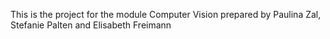 This is the project for the module Computer Vision prepared by Paulina Zal, Stefanie Palten and Elisabeth Freimann
